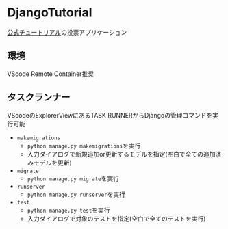 # DjangoTutorial

[公式チュートリアル](https://docs.djangoproject.com/ja/3.2/intro/tutorial01/)の投票アプリケーション

## 環境

VScode Remote Container推奨

## タスクランナー

VScodeのExplorerViewにあるTASK RUNNERからDjangoの管理コマンドを実行可能

- `makemigrations`
    - `python manage.py makemigrations`を実行
    - 入力ダイアログで新規追加or更新するモデルを指定(空白で全ての追加済みモデルを更新)
- `migrate`
    - `python manage.py migrate`を実行
- `runserver`
    - `python manage.py runserver`を実行
- `test`
    - `python manage.py test`を実行
    - 入力ダイアログで対象のテストを指定(空白で全てのテストを実行)
